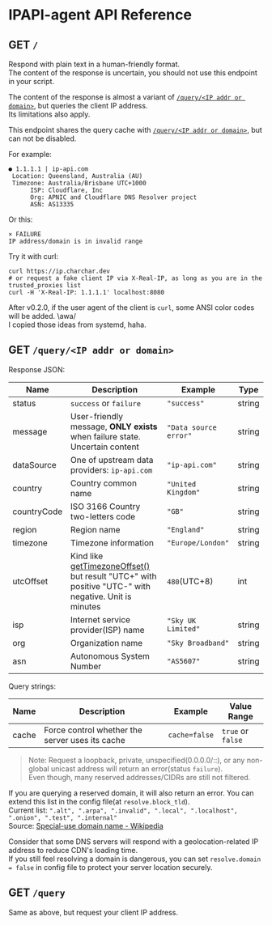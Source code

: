 # IPAPI-agent API Reference

## GET `/`

Respond with plain text in a human-friendly format.\
The content of the response is uncertain, you should not use this endpoint in your script.

The content of the response is almost a variant of [`/query/<IP addr or domain>`](#get-queryip-addr-or-domain), but queries the client IP address.\
Its limitations also apply.

This endpoint shares the query cache with [`/query/<IP addr or domain>`](#get-queryip-addr-or-domain), but can not be disabled.

For example:

```text
● 1.1.1.1 | ip-api.com
 Location: Queensland, Australia (AU)
 Timezone: Australia/Brisbane UTC+1000
      ISP: Cloudflare, Inc
      Org: APNIC and Cloudflare DNS Resolver project
      ASN: AS13335
```

Or this:

```text
× FAILURE
IP address/domain is in invalid range
```

Try it with curl:

```shell
curl https://ip.charchar.dev
# or request a fake client IP via X-Real-IP, as long as you are in the trusted_proxies list
curl -H 'X-Real-IP: 1.1.1.1' localhost:8080
```

After v0.2.0, if the user agent of the client is `curl`, some ANSI color codes will be added. \awa/\
I copied those ideas from systemd, haha.

## GET `/query/<IP addr or domain>`

Response JSON:

|Name|Description|Example|Type|
|--|--|--|--|
|status|`success` or `failure`|`"success"`|string|
|message|User-friendly message, **ONLY exists** when failure state. Uncertain content|`"Data source error"`|string|
|dataSource|One of upstream data providers: `ip-api.com`|`"ip-api.com"`|string|
|country|Country common name|`"United Kingdom"`|string|
|countryCode|ISO 3166 Country two-letters code|`"GB"`|string|
|region|Region name|`"England"`|string|
|timezone|Timezone information|`"Europe/London"`|string|
|utcOffset|Kind like [getTimezoneOffset()](https://developer.mozilla.org/en-US/docs/Web/JavaScript/Reference/Global_Objects/Date/getTimezoneOffset) but result "UTC+" with positive "UTC-" with negative. Unit is minutes|`480`(UTC+8)|int|
|isp|Internet service provider(ISP) name|`"Sky UK Limited"`|string|
|org|Organization name|`"Sky Broadband"`|string|
|asn|Autonomous System Number|`"AS5607"`|string|

Query strings:

|Name|Description|Example|Value Range|
|--|--|--|--|
|cache|Force control whether the server uses its cache|`cache=false`|`true` or `false`|

> Note: Request a loopback, private, unspecified(0.0.0.0/::), or any non-global unicast address will return an error(status `failure`).\
> Even though, many reserved addresses/CIDRs are still not filtered.

If you are querying a reserved domain, it will also return an error. You can extend this list in the config file(at `resolve.block_tld`).\
Current list: `".alt", ".arpa", ".invalid", ".local", ".localhost", ".onion", ".test", ".internal"`\
Source: [Special-use domain name - Wikipedia](https://en.wikipedia.org/wiki/Special-use_domain_name)

Consider that some DNS servers will respond with a geolocation-related IP address to reduce CDN's loading time.\
If you still feel resolving a domain is dangerous, you can set `resolve.domain = false` in config file to protect your server location securely.

## GET `/query`

Same as above, but request your client IP address.
